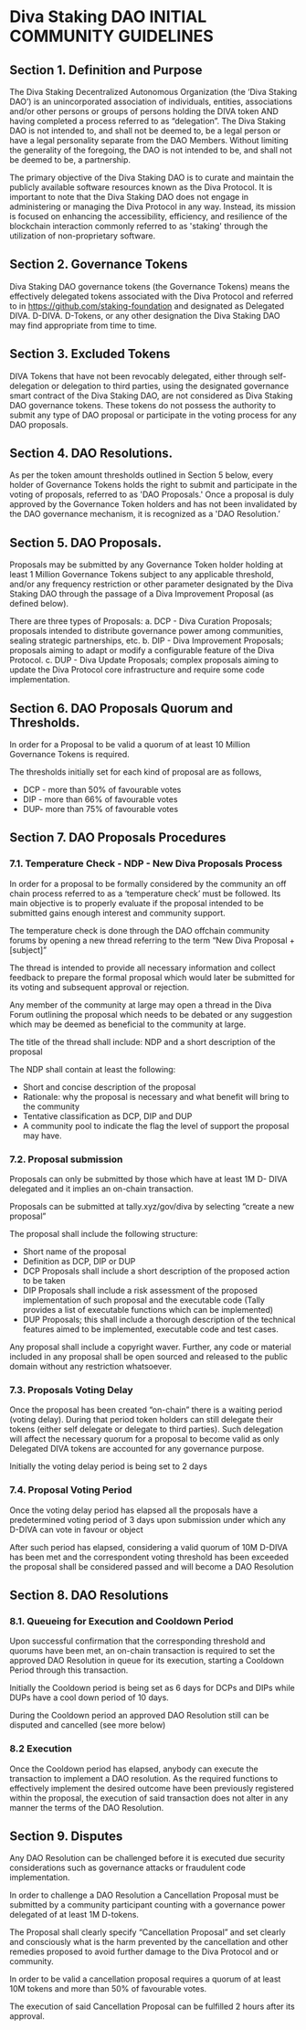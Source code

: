 # Diva Staking DAO INITIAL COMMUNITY GUIDELINES 

## Section 1. Definition and Purpose

The Diva Staking Decentralized Autonomous Organization (the ‘Diva Staking DAO’) is an unincorporated association of individuals, entities, associations and/or other persons or groups of persons holding the DIVA token AND having completed a process referred to as “delegation”. The Diva Staking DAO is not intended to, and shall not be deemed to, be a legal person or have a legal personality separate from the DAO Members. Without limiting the generality of the foregoing, the DAO is not intended to be, and shall not be deemed to be, a partnership.

The primary objective of the Diva Staking DAO is to curate and maintain the publicly available software resources known as the Diva Protocol. It is important to note that the Diva Staking DAO does not engage in administering or managing the Diva Protocol in any way. Instead, its mission is focused on enhancing the accessibility, efficiency, and resilience of the blockchain interaction commonly referred to as 'staking' through the utilization of non-proprietary software.

## Section 2. Governance Tokens

Diva Staking DAO governance tokens (the Governance Tokens) means the effectively delegated tokens associated with the Diva Protocol and referred to in https://github.com/staking-foundation and designated as Delegated DIVA. D-DIVA. D-Tokens, or any other designation the Diva Staking DAO may find appropriate from time to time.

## Section 3. Excluded Tokens 

DIVA Tokens that have not been revocably delegated, either through self-delegation or delegation to third parties, using the designated governance smart contract of the Diva Staking DAO, are not considered as Diva Staking DAO governance tokens. These tokens do not possess the authority to submit any type of DAO proposal or participate in the voting process for any DAO proposals.

## Section 4. DAO Resolutions.

As per the token amount thresholds outlined in Section 5 below, every holder of Governance Tokens holds the right to submit and participate in the voting of proposals, referred to as 'DAO Proposals.' Once a proposal is duly approved by the Governance Token holders and has not been invalidated by the DAO governance mechanism, it is recognized as a 'DAO Resolution.’

## Section 5. DAO Proposals. 

Proposals may be submitted by any Governance Token holder holding at least 1 Million Governance Tokens subject to any applicable threshold, and/or any frequency restriction or other parameter designated by the Diva Staking DAO through the passage of a Diva Improvement Proposal (as defined below).

There are three types of Proposals:
a.	DCP - Diva Curation Proposals; proposals intended to distribute governance power among communities, sealing strategic partnerships, etc.
b.	DIP - Diva Improvement Proposals; proposals aiming to adapt or modify a configurable feature of the Diva Protocol.
c.	DUP - Diva Update Proposals; complex proposals aiming to update the Diva Protocol core infrastructure and require some code implementation.

## Section 6. DAO Proposals Quorum and Thresholds. 

In order for a Proposal to be valid a quorum of at least 10 Million Governance Tokens is required. 

The thresholds initially set for each kind of proposal are as follows, 

- DCP - more than 50% of favourable votes
- DIP - more than 66% of favourable votes
- DUP- more than 75% of favourable votes

## Section 7. DAO Proposals Procedures

### 7.1. Temperature Check - NDP - New Diva Proposals Process

In order for a proposal to be formally considered by the community an off chain process referred to as a ‘temperature check’ must be followed. Its main objective is to properly evaluate if the proposal intended to be submitted gains enough interest and community support.

The temperature check is done through the DAO offchain community forums by opening a new thread referring to the term “New Diva Proposal +[subject]”

The thread is intended to provide all necessary information and collect feedback to prepare the formal proposal which would later be submitted for its voting and subsequent approval or rejection.

Any member of the community at large may open a thread in the Diva Forum outlining the proposal which needs to be debated or any suggestion which may be deemed as beneficial to the community at large. 

The title of the thread shall include: NDP and a short description of the proposal 

The NDP shall contain at least the following: 

- Short and concise description of the proposal
- Rationale: why the proposal is necessary and what benefit will bring to the community
- Tentative classification as DCP, DIP and DUP
- A community pool to indicate the flag the level of support the proposal may have.

### 7.2. Proposal submission

Proposals can only be submitted by those which have at least 1M D- DIVA delegated and it implies an on-chain transaction.

Proposals can be submitted at tally.xyz/gov/diva by selecting “create a new proposal”  

The proposal shall include the following structure: 

- Short name of the proposal 
- Definition as DCP, DIP or DUP 
- DCP Proposals shall include a short description of the proposed action to be taken
- DIP Proposals shall include a risk assessment of the proposed implementation of such proposal and the executable code (Tally provides a list of executable functions which can be implemented) 
- DUP Proposals; this shall include a thorough description of the technical features aimed to be implemented, executable code and test cases. 

Any proposal shall include a copyright waver. Further, any code or material included in any proposal shall be open sourced and released to the public domain without any restriction whatsoever.

### 7.3. Proposals Voting Delay

Once the proposal has been created “on-chain” there is a waiting period (voting delay). During that period token holders can still delegate their tokens (either self delegate or delegate to third parties). Such delegation will affect the necessary quorum for a proposal to become valid as only Delegated DIVA tokens are accounted for any governance purpose. 

Initially the voting delay period is being set to 2 days 

### 7.4. Proposal Voting Period

Once the voting delay period has elapsed all the proposals have a predetermined voting period of 3 days upon submission under which any D-DIVA can vote in favour or object 

After such period has elapsed, considering a valid quorum of 10M D-DIVA has been met and the correspondent voting threshold has been exceeded the proposal shall be considered passed and will become a DAO Resolution

## Section 8. DAO Resolutions

### 8.1. Queueing for Execution and Cooldown Period

Upon successful confirmation that the corresponding threshold and quorums have been met, an on-chain transaction is required to set the approved DAO Resolution in queue for its execution, starting a Cooldown Period through this transaction.

Initially the Cooldown period is being set as 6 days for DCPs and DIPs while DUPs have a cool down period of 10 days. 

During the Cooldown period an approved DAO Resolution still can be disputed and cancelled (see more below) 

### 8.2 Execution 

Once the Cooldown period has elapsed, anybody can execute the transaction to implement a DAO resolution. As the required functions to effectively implement the desired outcome have been previously registered within the proposal, the execution of said transaction does not alter in any manner the terms of the DAO Resolution. 

## Section 9. Disputes

Any DAO Resolution can be challenged before it is executed due security considerations such as governance attacks or fraudulent code implementation. 

In order to challenge a DAO Resolution a Cancellation Proposal must be submitted by a community participant counting with a governance power delegated of at least 1M D-tokens. 

The Proposal shall clearly specify “Cancellation Proposal” and set clearly and consciously what is the harm prevented by the cancellation and other remedies proposed to avoid further damage to the Diva Protocol and or community. 

In order to be valid a cancellation proposal requires a quorum of at least 10M tokens and more than 50% of favourable votes. 

The execution of said Cancellation Proposal can be fulfilled 2 hours after its approval.   

